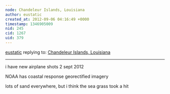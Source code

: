 ```yaml
---
node: Chandeleur Islands, Louisiana
author: eustatic
created_at: 2012-09-06 04:16:49 +0000
timestamp: 1346905009
nid: 245
cid: 1267
uid: 379
---
```




[eustatic](../profile/eustatic) replying to: [Chandeleur Islands, Louisiana](../map/chandeleur-islands-louisiana/2011-05-08)

----
i have new airplane shots 2 sept 2012

NOAA has coastal response georectified imagery 

lots of sand everywhere, but i think the sea grass took a hit
